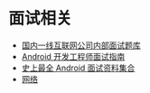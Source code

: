 # 面试相关

 * [国内一线互联网公司内部面试题库](https://github.com/JackyAndroid/AndroidInterview-Q-A/blob/master/README-CN.md)
 * [Android 开发工程师面试指南](http://www.diycode.cc/wiki/androidinterview)
 * [史上最全 Android 面试资料集合](http://www.jianshu.com/p/d1efe2f31b6d)
 * [网络](http://www.jianshu.com/notebooks/3276500/latest)
